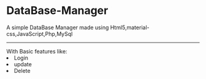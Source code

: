 # DataBase-Manager
A simple DataBase Manager made using
Html5,material-css,JavaScript,Php,MySql
<hr>
With Basic features like:
<li>Login</li>
<li>update</li>
<li>Delete</li>
